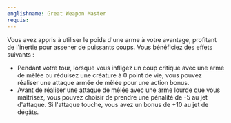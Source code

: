 ```yaml
---
englishname: Great Weapon Master
requis:
---
```

Vous avez appris à utiliser le poids d'une arme à votre avantage, profitant de l'inertie pour assener de puissants coups. Vous bénéficiez des effets suivants : 

 - Pendant votre tour, lorsque vous infligez un coup critique avec une arme de mêlée ou réduisez une créature à 0 point de vie, vous pouvez réaliser une attaque armée de mêlée pour une action bonus.
 - Avant de réaliser une attaque de mêlée avec une arme lourde que vous maîtrisez, vous pouvez choisir de prendre une pénalité de -5 au jet d'attaque. Si l'attaque touche, vous avez un bonus de +10 au jet de dégâts.
